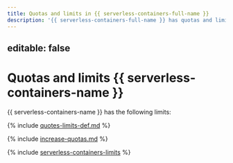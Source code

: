 ```yaml
---
title: Quotas and limits in {{ serverless-containers-full-name }}
description: '{{ serverless-containers-full-name }} has quotas and limits. For more information about such restrictions, read this article.'
---
```


editable: false
---

# Quotas and limits {{ serverless-containers-name }}

{{ serverless-containers-name }} has the following limits:

{% include [quotes-limits-def.md](../../_includes/quotes-limits-def.md) %}

{% include [increase-quotas.md](../../_includes/increase-quotas.md) %}

{% include [serverless-containers-limits](../../_includes/serverless-containers/serverless-containers-limits.md) %}